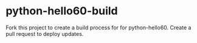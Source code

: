 
# python-hello60-build 

Fork this project to create a build process for for python-hello60.  Create a pull request to deploy updates.


  